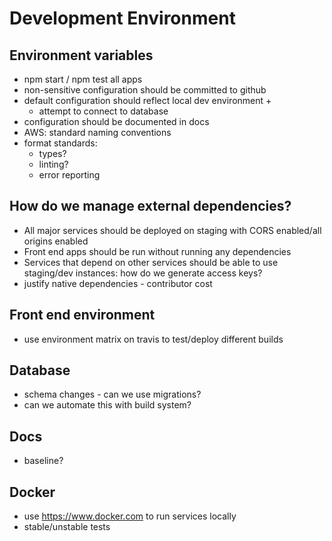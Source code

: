 # Development Environment

## Environment variables
* npm start / npm test all apps
* non-sensitive configuration should be committed to github
* default configuration should reflect local dev environment +
   * attempt to connect to database
* configuration should be documented in docs
* AWS: standard naming conventions
* format standards:
    * types?
    * linting?
    * error reporting

## How do we manage external dependencies?
* All major services should be deployed on staging with CORS enabled/all origins enabled
* Front end apps should be run without running any dependencies
* Services that depend on other services should be able to use staging/dev instances: how do we generate access keys?
* justify native dependencies - contributor cost

## Front end environment
* use environment matrix on travis to test/deploy different builds

## Database
* schema changes - can we use migrations?
* can we automate this with build system?

## Docs
* baseline?

## Docker
* use https://www.docker.com to run services locally
* stable/unstable tests
